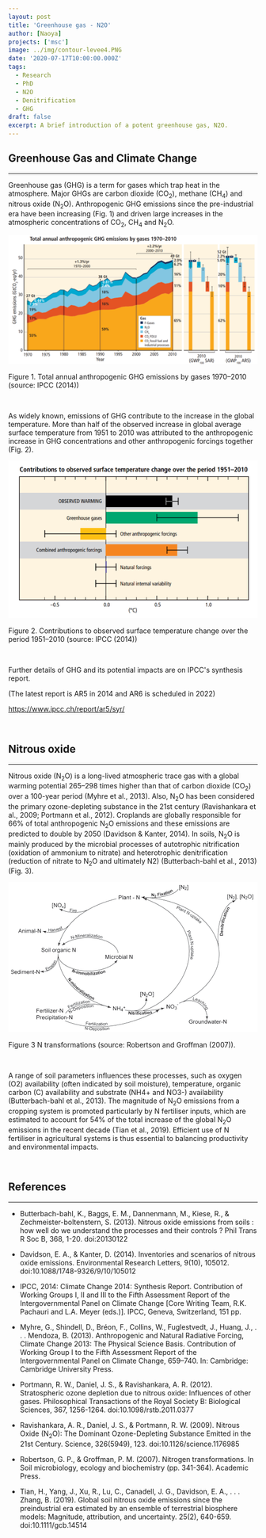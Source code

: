 ```yaml
---
layout: post
title: 'Greenhouse gas - N2O'
author: [Naoya]
projects: ['msc']
image: ../img/contour-levee4.PNG
date: '2020-07-17T10:00:00.000Z'
tags:
  - Research
  - PhD
  - N2O
  - Denitrification
  - GHG
draft: false
excerpt: A brief introduction of a potent greenhouse gas, N2O.
---
```


## Greenhouse Gas and Climate Change

---

Greenhouse gas (GHG) is a term for gases which trap heat in the atmosphere. Major GHGs are carbon dioxide (CO<sub>2</sub>), methane (CH<sub>4</sub>) and nitrous oxide (N<sub>2</sub>O). Anthropogenic GHG emissions since the pre-industrial era have been increasing (Fig. 1) and driven large increases in the atmospheric concentrations of CO<sub>2</sub>, CH<sub>4</sub> and N<sub>2</sub>O.

![](../img/ipcc-ar5-fig-spm-2.PNG)

Figure 1. Total annual anthropogenic GHG emissions by gases 1970–2010 (source: IPCC (2014))

<br>

As widely known, emissions of GHG contribute to the increase in the global temperature. More than half of the observed increase in global average surface temperature from 1951 to 2010 was attributed to the anthropogenic increase in GHG concentrations and other anthropogenic forcings together (Fig. 2).

![](../img/ipcc-ar5-fig-spm-3.PNG)

Figure 2. Contributions to observed surface temperature change over the period 1951–2010 (source: IPCC (2014))

<br>

Further details of GHG and its potential impacts are on IPCC's synthesis report.

(The latest report is AR5 in 2014 and AR6 is scheduled in 2022)

https://www.ipcc.ch/report/ar5/syr/

<br>

## Nitrous oxide

---

Nitrous oxide (N<sub>2</sub>O) is a long-lived atmospheric trace gas with a global warming potential 265–298 times higher than that of carbon dioxide (CO<sub>2</sub>) over a 100-year period (Myhre et al., 2013). Also, N<sub>2</sub>O has been considered the primary ozone-depleting substance in the 21st century (Ravishankara et al., 2009; Portmann et al., 2012). Croplands are globally responsible for 66% of total anthropogenic N<sub>2</sub>O emissions and these emissions are predicted to double by 2050 (Davidson & Kanter, 2014). In soils, N<sub>2</sub>O is mainly produced by the microbial processes of autotrophic nitrification (oxidation of ammonium to nitrate) and heterotrophic denitrification (reduction of nitrate to N<sub>2</sub>O and ultimately N2) (Butterbach-bahl et al., 2013) (Fig. 3).

![](../img/robertson-2007-n-cycle.PNG)

Figure 3 N transformations (source: Robertson and Groffman (2007)).

<br>

A range of soil parameters influences these processes, such as oxygen (O2) availability (often indicated by soil moisture), temperature, organic carbon (C) availability and substrate (NH4+ and NO3-) availability (Butterbach-bahl et al., 2013). The magnitude of N<sub>2</sub>O emissions from a cropping system is promoted particularly by N fertiliser inputs, which are estimated to account for 54% of the total increase of the global N<sub>2</sub>O emissions in the recent decade (Tian et al., 2019). Efficient use of N fertiliser in agricultural systems is thus essential to balancing productivity and environmental impacts.

<br>

## References

---

- Butterbach-bahl, K., Baggs, E. M., Dannenmann, M., Kiese, R., & Zechmeister-boltenstern, S. (2013). Nitrous oxide emissions from soils : how well do we understand the processes and their controls ? Phil Trans R Soc B, 368, 1-20. doi:20130122

- Davidson, E. A., & Kanter, D. (2014). Inventories and scenarios of nitrous oxide emissions. Environmental Research Letters, 9(10), 105012. doi:10.1088/1748-9326/9/10/105012

- IPCC, 2014: Climate Change 2014: Synthesis Report. Contribution of Working Groups I, II and III to the Fifth Assessment Report of the Intergovernmental Panel on Climate Change [Core Writing Team, R.K. Pachauri and L.A. Meyer (eds.)]. IPCC, Geneva, Switzerland, 151 pp.

- Myhre, G., Shindell, D., Bréon, F., Collins, W., Fuglestvedt, J., Huang, J., . . . Mendoza, B. (2013). Anthropogenic and Natural Radiative Forcing, Climate Change 2013: The Physical Science Basis. Contribution of Working Group I to the Fifth Assessment Report of the Intergovernmental Panel on Climate Change, 659–740. In: Cambridge: Cambridge University Press.

- Portmann, R. W., Daniel, J. S., & Ravishankara, A. R. (2012). Stratospheric ozone depletion due to nitrous oxide: Influences of other gases. Philosophical Transactions of the Royal Society B: Biological Sciences, 367, 1256-1264. doi:10.1098/rstb.2011.0377

- Ravishankara, A. R., Daniel, J. S., & Portmann, R. W. (2009). Nitrous Oxide (N<sub>2</sub>O): The Dominant Ozone-Depleting Substance Emitted in the 21st Century. Science, 326(5949), 123. doi:10.1126/science.1176985

- Robertson, G. P., & Groffman, P. M. (2007). Nitrogen transformations. In Soil microbiology, ecology and biochemistry (pp. 341-364). Academic Press.

- Tian, H., Yang, J., Xu, R., Lu, C., Canadell, J. G., Davidson, E. A., . . . Zhang, B. (2019). Global soil nitrous oxide emissions since the preindustrial era estimated by an ensemble of terrestrial biosphere models: Magnitude, attribution, and uncertainty. 25(2), 640-659. doi:10.1111/gcb.14514
